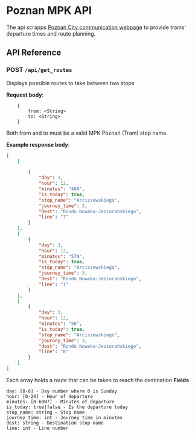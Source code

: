 # Poznan MPK API

The api scrapps [Poznań City communication webpage](http://www.mpk.poznan.pl) to provide trams' departure times and route planning.

## API Reference

### POST `/api/get_routes`
Displays possible routes to take between two stops

**Request body**:

```
    {
        from: <String>
        to: <String>
    }
```

Both from and to must be a valid MPK Poznań (Tram) stop name.

**Example response body**:

```json
[
	[

		{
			"day": 3,
			"hour": 12,
			"minutes": "46N",
			"is_today": true,
			"stop_name": "Arciszewskiego",
			"journey_time": 3,
			"dest": "Rondo Nowaka-Jeziorańskiego",
			"line": "7"
		}
	],
	[
		{
			"day": 3,
			"hour": 12,
			"minutes": "57N",
			"is_today": true,
			"stop_name": "Arciszewskiego",
			"journey_time": 3,
			"dest": "Rondo Nowaka-Jeziorańskiego",
			"line": "1"
		}
	],
	[
		{
			"day": 3,
			"hour": 12,
			"minutes": "56",
			"is_today": true,
			"stop_name": "Arciszewskiego",
			"journey_time": 3,
			"dest": "Rondo Nowaka-Jeziorańskiego",
			"line": "8"
		}
	]
]
```
Each array holds a route that can be taken to reach the destination
**Fields**
```
day: [0-6] - Day number where 0 is Sunday
hour: [0-24] - Hour of departure
minutes: [0-60N?] - Minutes of departure
is_today: true|false - Is the departure today
stop_name: string - Stop name
journey_time: int - Journey time in minutes
dest: string - Destination stop name
line: int - Line number
```
